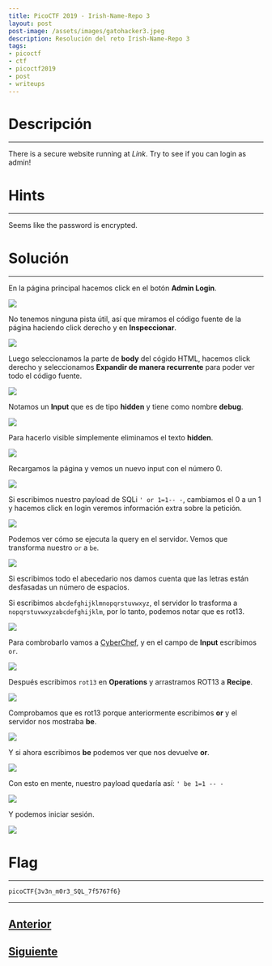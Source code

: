 ```yaml
---
title: PicoCTF 2019 - Irish-Name-Repo 3 
layout: post
post-image: /assets/images/gatohacker3.jpeg 
description: Resolución del reto Irish-Name-Repo 3 
tags:
- picoctf
- ctf
- picoctf2019
- post
- writeups
---
```

# Descripción
---

There is a secure website running at  _Link_. Try to see if you can login as admin!


# Hints
---

Seems like the password is encrypted.


# Solución
---

En la página principal hacemos click en el botón **Admin Login**.

![](/assets/images/images-picoctf-2019/irish-name-repo-3-1.png)

No tenemos ninguna pista útil, así que miramos el código fuente de la página haciendo click derecho y en **Inspeccionar**.

![](/assets/images/images-picoctf-2019/irish-name-repo-3-2.png)

Luego seleccionamos la parte de **body** del cógido HTML, hacemos click derecho y seleccionamos **Expandir de manera recurrente** para poder ver todo el código fuente.

![](/assets/images/images-picoctf-2019/irish-name-repo-3-3.png)

Notamos un **Input** que es de tipo **hidden** y tiene como nombre **debug**.

![](/assets/images/images-picoctf-2019/irish-name-repo-3-4.png)

Para hacerlo visible simplemente eliminamos el texto **hidden**.

![](/assets/images/images-picoctf-2019/irish-name-repo-3-5.png)

Recargamos la página y vemos un nuevo input con el número 0. 

![](/assets/images/images-picoctf-2019/irish-name-repo-3-6.png)

Si escribimos nuestro payload de SQLi `' or 1=1-- -`, cambiamos el 0 a un 1 y hacemos click en login veremos información extra sobre la petición.

![](/assets/images/images-picoctf-2019/irish-name-repo-3-8.png)

Podemos ver cómo se ejecuta la query en el servidor. Vemos que transforma nuestro `or` a `be`.

![](/assets/images/images-picoctf-2019/irish-name-repo-3-7.png)

Si escribimos todo el abecedario nos damos cuenta que las letras están desfasadas un número de espacios.

Si escribimos `abcdefghijklmnopqrstuvwxyz`, el servidor lo trasforma a `nopqrstuvwxyzabcdefghijklm`, por lo tanto, podemos notar que es rot13.

![](/assets/images/images-picoctf-2019/irish-name-repo-3-9.png)

Para combrobarlo vamos a [CyberChef](https://gchq.github.io/CyberChef/), y en el campo de **Input** escribimos `or`.

![](/assets/images/images-picoctf-2019/irish-name-repo-3-10.png)

Después escribimos `rot13` en **Operations** y arrastramos ROT13 a **Recipe**.

![](/assets/images/images-picoctf-2019/irish-name-repo-3-11.png)

Comprobamos que es rot13 porque anteriormente escribimos **or** y el servidor nos mostraba **be**.

![](/assets/images/images-picoctf-2019/irish-name-repo-3-12.png)

Y si ahora escribimos **be** podemos ver que nos devuelve **or**.

![](/assets/images/images-picoctf-2019/irish-name-repo-3-13.png)

Con esto en mente, nuestro payload quedaría así: 
`' be 1=1 -- -`

![](/assets/images/images-picoctf-2019/irish-name-repo-3-14.png)

Y podemos iniciar sesión.

![](/assets/images/images-picoctf-2019/irish-name-repo-3-15.png)


# Flag
---

`picoCTF{3v3n_m0r3_SQL_7f5767f6}`


---

## [Anterior](/blog/Irish-Name-Repo-2)
## [Siguiente](/blog/JaWT-Scratchpad)